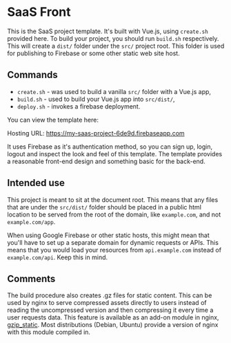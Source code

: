 # SaaS Front

This is the SaaS project template. It's built with Vue.js, using `create.sh` provided here.
To build your project, you should run `build.sh` respectively. This will create a `dist/`
folder under the `src/` project root. This folder is used for publishing to Firebase or
some other static web site host.

## Commands

- `create.sh` - was used to build a vanilla `src/` folder with a Vue.js app,
- `build.sh` - used to build your Vue.js app into `src/dist/`,
- `deploy.sh` - invokes a firebase deployment.

You can view the template here:

Hosting URL: https://my-saas-project-6de9d.firebaseapp.com

It uses Firebase as it's authentication method, so you can sign up, login, logout and
inspect the look and feel of this template. The template provides a reasonable front-end
design and something basic for the back-end.

## Intended use

This project is meant to sit at the document root. This means that any files that are under
the `src/dist/` folder should be placed in a public html location to be served from the root
of the domain, like `example.com`, and not `example.com/app`.

When using Google Firebase or other static hosts, this might mean that you'll have to set
up a separate domain for dynamic requests or APIs. This means that you would load your resources
from `api.example.com` instead of `example.com/api`. Keep this in mind.

## Comments

The build procedure also creates .gz files for static content. This can be used by nginx
to serve compressed assets directly to users instead of reading the uncompressed version
and then compressing it every time a user requests data. This feature is available as
an add-on module in nginx, [gzip_static](http://nginx.org/en/docs/http/ngx_http_gzip_static_module.html).
Most distributions (Debian, Ubuntu) provide a version of nginx with this module compiled in.
